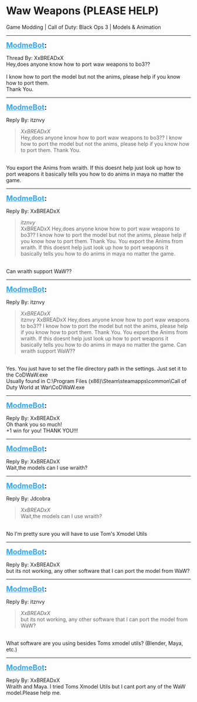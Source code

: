 # Waw Weapons (PLEASE HELP)
Game Modding | Call of Duty: Black Ops 3 | Models & Animation

---
<strong style="font-size: 1.4em;"><span style="text-decoration: underline;text-decoration-color: #34a7f9;"><span style="color:#34a7f9;">ModmeBot</span></span>:</strong>

<p>Thread By: XxBREADxX<br />Hey,does anyone know how to port waw weapons to bo3??<br /> <br />I know how to port the model but not the anims, please help if you know how to port them.<br />Thank You.</p>

---
<strong style="font-size: 1.4em;"><span style="text-decoration: underline;text-decoration-color: #34a7f9;"><span style="color:#34a7f9;">ModmeBot</span></span>:</strong>

<p>Reply By: itznvy<br /><blockquote><em>XxBREADxX</em><br />Hey,does anyone know how to port waw weapons to bo3??   I know how to port the model but not the anims, please help if you know how to port them. Thank You.</blockquote><br /> You export the Anims from wraith. If this doesnt help just look up how to port weapons it basically tells you how to do anims in maya no matter the game.</p>

---
<strong style="font-size: 1.4em;"><span style="text-decoration: underline;text-decoration-color: #34a7f9;"><span style="color:#34a7f9;">ModmeBot</span></span>:</strong>

<p>Reply By: XxBREADxX<br /><blockquote><em>itznvy</em><br />XxBREADxX Hey,does anyone know how to port waw weapons to bo3??   I know how to port the model but not the anims, please help if you know how to port them. Thank You.  You export the Anims from wraith. If this doesnt help just look up how to port weapons it basically tells you how to do anims in maya no matter the game.</blockquote><br /> Can wraith support WaW??</p>

---
<strong style="font-size: 1.4em;"><span style="text-decoration: underline;text-decoration-color: #34a7f9;"><span style="color:#34a7f9;">ModmeBot</span></span>:</strong>

<p>Reply By: itznvy<br /><blockquote><em>XxBREADxX</em><br />itznvy XxBREADxX Hey,does anyone know how to port waw weapons to bo3??   I know how to port the model but not the anims, please help if you know how to port them. Thank You.  You export the Anims from wraith. If this doesnt help just look up how to port weapons it basically tells you how to do anims in maya no matter the game.  Can wraith support WaW?? </blockquote><br /> Yes. You just have to set the file directory path in the settings. Just set it to the CoDWaW.exe<br />Usually found in C:\Program Files (x86)\Steam\steamapps\common\Call of Duty World at War\CoDWaW.exe</p>

---
<strong style="font-size: 1.4em;"><span style="text-decoration: underline;text-decoration-color: #34a7f9;"><span style="color:#34a7f9;">ModmeBot</span></span>:</strong>

<p>Reply By: XxBREADxX<br />Oh thank you so much! <br />+1 win for you! THANK YOU!!!</p>

---
<strong style="font-size: 1.4em;"><span style="text-decoration: underline;text-decoration-color: #34a7f9;"><span style="color:#34a7f9;">ModmeBot</span></span>:</strong>

<p>Reply By: XxBREADxX<br />Wait,the models can I use wraith?</p>

---
<strong style="font-size: 1.4em;"><span style="text-decoration: underline;text-decoration-color: #34a7f9;"><span style="color:#34a7f9;">ModmeBot</span></span>:</strong>

<p>Reply By: Jdcobra<br /><blockquote><em>XxBREADxX</em><br />Wait,the models can I use wraith?</blockquote><br /> No I&#39;m pretty sure you will have to use Tom&#39;s Xmodel Utils</p>

---
<strong style="font-size: 1.4em;"><span style="text-decoration: underline;text-decoration-color: #34a7f9;"><span style="color:#34a7f9;">ModmeBot</span></span>:</strong>

<p>Reply By: XxBREADxX<br />but its not working, any other software that I can port the model from WaW?</p>

---
<strong style="font-size: 1.4em;"><span style="text-decoration: underline;text-decoration-color: #34a7f9;"><span style="color:#34a7f9;">ModmeBot</span></span>:</strong>

<p>Reply By: itznvy<br /><blockquote><em>XxBREADxX</em><br />but its not working, any other software that I can port the model from WaW?</blockquote><br /> What software are you using besides Toms xmodel utils? (Blender, Maya, etc.)</p>

---
<strong style="font-size: 1.4em;"><span style="text-decoration: underline;text-decoration-color: #34a7f9;"><span style="color:#34a7f9;">ModmeBot</span></span>:</strong>

<p>Reply By: XxBREADxX<br />Wraith and Maya. I tried Toms Xmodel Utils but I cant port any of the WaW model.Please help me.</p>
